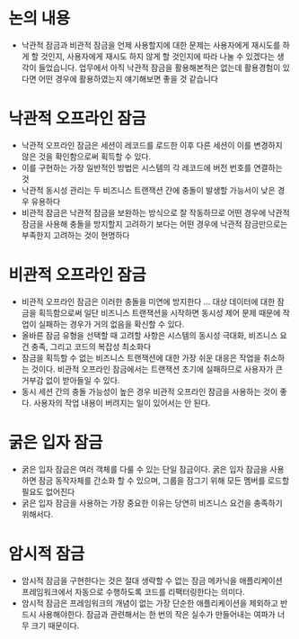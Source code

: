 # 논의 내용

- 낙관적 잠금과 비관적 잠금을 언제 사용할지에 대한 문제는 사용자에게 재시도를 하게 할 것인지, 사용자에게 재시도 하지 않게 할 것인지에 따라 나눌 수 있겠다는 생각이 들었습니다. 업무에서 아직 낙관적 잠금을 활용해본적은 없는데 활용경험이 있다면 어떤 경우에 활용하였는지 얘기해보면 좋을 것 같습니다

# 낙관적 오프라인 잠금

- 낙관적 오프라인 잠금은 세션이 레코드를 로드한 이후 다른 세션이 이를 변경하지 않은 것을 확인함으로써 획득할 수 있다.
- 이를 구현하는 가장 일반적인 방법은 시스템의 각 레코드에 버전 번호를 연결하는 것
- 낙관적 동시성 관리는 두 비즈니스 트랜잭션 간에 충돌이 발생할 가능서이 낮은 경우 유용하다
- 비관적 잠금은 낙관적 잠금을 보완하는 방식으로 잘 작동하므로 어떤 경우에 낙관적 잠금을 사용해 충돌을 방지할지 고려하기 보다는 어떤 경우에 낙관적 잠금만으로는 부족한지 고려하는 것이 현명하다

# 비관적 오프라인 잠금

- 비관적 오프라인 잠금은 이러한 충돌을 미연에 방지한다 … 대상 데이터에 대한 잠금을 획득함으로써 일단 비즈니스 트랜잭션을 시작하면 동시성 제어 문제 때문에 작업이 실패하는 경우가 거의 없음을 확신할 수 있다.
- 올바른 잠금 유형을 선택할 때 고려할 사항은 시스템의 동시성 극대화, 비즈니스 요건 충족, 그리고 코드의 복잡성 최소화다
- 잠금을 획득할 수 없는 비즈니스 트랜잭션에 대한 가장 쉬운 대응은 작업을 취소하는 것이다. 비관적 오프라인 잠금에서는 트랜잭션 초기에 실패하므로 사용자가 큰 거부감 없이 받아들일 수 있다.
- 동시 세션 간의 충돌 가능성이 높은 경우 비관적 오프라인 잠금을 사용하는 것이 좋다. 사용자의 작업 내용이 버려지는 일이 있어서는 안 된다.

# 굵은 입자 잠금

- 굵은 입자 잠금은 여러 객체를 다룰 수 있는 단일 잠금이다. 굵은 입자 잠금을 사용하면 잠금 동작자체를 간소화 할 수 있으며, 그룹을 잠그기 위해 모든 멤버를 로드할 필요도 없어진다
- 굵은 입자 잠금을 사용하는 가장 중요한 이유는 당연히 비즈니스 요건을 충족하기 위해서다.

# 암시적 잠금

- 암시적 잠금을 구현한다는 것은 절대 생략할 수 없는 잠금 메카닉을 애플리케이션 프레임워크에서 자동으로 수행하도록 코드를 리팩터링한다는 의미다.
- 암시적 잠금은 프레임워크의 개념이 없는 가장 단순한 애플리케이션을 제외하고 반드시 사용해야한다. 잠금과 관련해서는 한 번의 작은 실수가 만들어내는 여파가 너무 크기 때문이다.